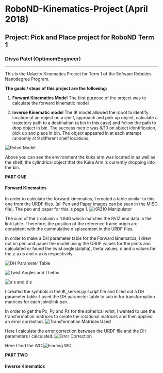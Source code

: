 # RoboND-Kinematics-Project (April 2018)
## Project: Pick and Place project for RoboND Term 1
### Divya Patel (OptimomEngineer)
---

[//]: # (Image References)

[image1]: ./misc/Kuka_arm_image_1.png
[image2]: ./misc/Kuka_wire_model.png
[image3]: ./misc/Kuka_arm.png 
[image4]: ./misc/RotationMatrices_xyz.png
[image5]: ./misc/Rotation_Matrix_forTheta456.png
[image6]: ./misc/gripper_frame_DHparametersvsURDF.png
[image7]: ./misc/IK_debug_results_image.png
[image8]: ./misc/rviz_screen_image.png
[image9]: ./misc/DHParameters.png
[image10]: ./misc/page2.jpg
[image11]: ./misc/page3.jpg
[image12]: ./misc/page6.jpg
[image13]: ./misc/page5.jpg

This is the Udacity Kinematics Project for Term 1 of the Sofware Robotics Nanodegree Program. 

**The goals / steps of this project are the following:**
1) **Forward Kinematics Model** The first purpose of the project was to calculate the forward kinematic model

2) **Inverse Kinematic model** The IK model allowed the robot to identify location of an object on a shelf, approach and pick up object, calculate a trajectory path to a destination (a bin in this case) and follow the path to drop object in bin. The success metric was 8/10 on object identification, pick up and place in bin. The object appeared in at each attempt randomly at 9 different shelf locations.

![Robot Model][image1]

Above you can see the environment the kuka arm was located in as well as the shelf, the cylindrical object that the Kuka Arm is currently dropping into the bin.

**PART ONE**
#### Forward Kinematics
In order to calculate the forward kinematics, I created a table similar to this one from the URDF files. (all Pen and Paper images can be seen in the MISC file). The pen and paper for this is page 1.
![KR210 Manipulator][image3]

The sum of the z column = 1.946 which matches the RVIZ end data in the link table. Therefore, the position of the reference frame origin are consistent with the cummulative displacement in the URDF files. 

In order to make a DH parameter table for the Forward kinematics, I drew out on pen and paper the model using the URDF values for the joints and calculated or found the twist angles(alpha), theta values, d and a values for the z-axis and x-axis respectively. 

![DH Parameter Table][image9]

![Twist Angles and Thetas][image10]

![a's and d's][image11]

I created the symbols in the IK_server.py script file and filled out a DH parameter table. I used the DH parameter table to sub in for transformation matrices for each joint/link pair.

In order to get the Px, Py and Pz for the spherical wrist, I wanted to use the transformation matrices to create the rotational matrices and then applied an error correction.
![Transformation Matrices Used][image4]

Here I calculate the error correction between the URDF file and the DH parameters I calculated.
![Error Correction][image13]

Here I find the WC 
![Finding WC][image12]


**PART TWO**
#### Inverse Kinematics

